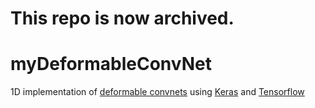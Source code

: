 # This repo is now archived.

# myDeformableConvNet

1D implementation of [deformable convnets](https://arxiv.org/abs/1703.06211) using [Keras](https://keras.io/) and [Tensorflow](https://www.tensorflow.org/)
